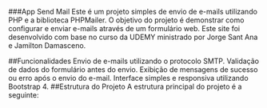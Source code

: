 ###App Send Mail
Este é um projeto simples de envio de e-mails utilizando PHP e a biblioteca PHPMailer. O objetivo do projeto é demonstrar como configurar e enviar e-mails através de um formulário web. Este site foi desenvolvido com base no curso da UDEMY ministrado por Jorge Sant Ana e Jamilton Damasceno.

##Funcionalidades
Envio de e-mails utilizando o protocolo SMTP.
Validação de dados do formulário antes do envio.
Exibição de mensagens de sucesso ou erro após o envio do e-mail.
Interface simples e responsiva utilizando Bootstrap 4.
##Estrutura do Projeto
A estrutura principal do projeto é a seguinte:
